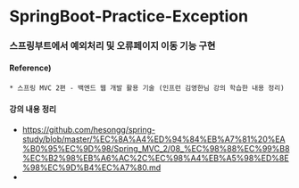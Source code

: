 # SpringBoot-Practice-Exception

### 스프링부트에서 예외처리 및 오류페이지 이동 기능 구현


#### Reference) 
	* 스프링 MVC 2편 - 백엔드 웹 개발 활용 기술 (인프런 김영한님 강의 학습한 내용 정리)

  
#### 강의 내용 정리

- https://github.com/hesongg/spring-study/blob/master/%EC%8A%A4%ED%94%84%EB%A7%81%20%EA%B0%95%EC%9D%98/Spring_MVC_2/08_%EC%98%88%EC%99%B8%EC%B2%98%EB%A6%AC%2C%EC%98%A4%EB%A5%98%ED%8E%98%EC%9D%B4%EC%A7%80.md
- 
